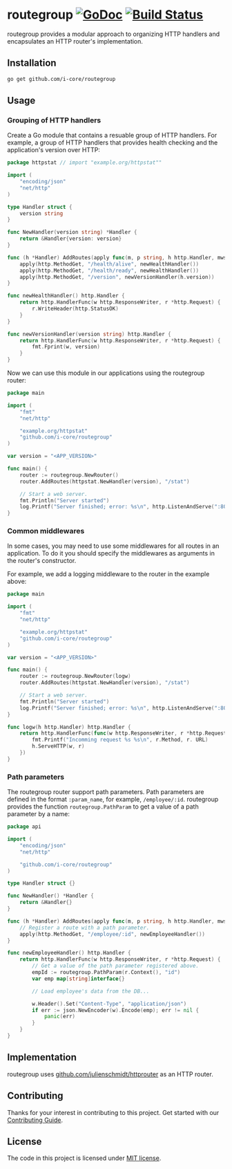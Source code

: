 # routegroup [![GoDoc][doc-img]][doc] [![Build Status][build-img]][build]

routegroup provides a modular approach to organizing HTTP handlers and encapsulates an HTTP router's implementation.

## Installation

```bash
go get github.com/i-core/routegroup
```

## Usage

### Grouping of HTTP handlers

Create a Go module that contains a resuable group of HTTP handlers. For example,
a group of HTTP handlers that provides health checking and the application's version over HTTP:

```go
package httpstat // import "example.org/httpstat""

import (
    "encoding/json"
    "net/http"
)

type Handler struct {
    version string
}

func NewHandler(version string) *Handler {
    return &Handler{version: version}
}

func (h *Handler) AddRoutes(apply func(m, p string, h http.Handler, mws ...func(http.Handler) http.Handler)) {
    apply(http.MethodGet, "/health/alive", newHealthHandler())
    apply(http.MethodGet, "/health/ready", newHealthHandler())
    apply(http.MethodGet, "/version", newVersionHandler(h.version))
}

func newHealthHandler() http.Handler {
    return http.HandlerFunc(w http.ResponseWriter, r *http.Request) {
        r.WriteHeader(http.StatusOK)
    }
}

func newVersionHandler(version string) http.Handler {
    return http.HandlerFunc(w http.ResponseWriter, r *http.Request) {
        fmt.Fprint(w, version)
    }
}
```

Now we can use this module in our applications using the routegroup router:

```go
package main

import (
    "fmt"
    "net/http"

    "example.org/httpstat"
    "github.com/i-core/routegroup"
)

var version = "<APP_VERSION>"

func main() {
    router := routegroup.NewRouter()
    router.AddRoutes(httpstat.NewHandler(version), "/stat")

    // Start a web server.
    fmt.Println("Server started")
    log.Printf("Server finished; error: %s\n", http.ListenAndServe(":8080", router))
}
```

### Common middlewares

In some cases, you may need to use some middlewares for all routes in an application.
To do it you should specify the middlewares as arguments in the router's constructor.

For example, we add a logging middleware to the router in the example above:

```go
package main

import (
    "fmt"
    "net/http"

    "example.org/httpstat"
    "github.com/i-core/routegroup"
)

var version = "<APP_VERSION>"

func main() {
    router := routegroup.NewRouter(logw)
    router.AddRoutes(httpstat.NewHandler(version), "/stat")

    // Start a web server.
    fmt.Println("Server started")
    log.Printf("Server finished; error: %s\n", http.ListenAndServe(":8080", router))
}

func logw(h http.Handler) http.Handler {
    return http.HandlerFunc(func(w http.ResponseWriter, r *http.Request) {
        fmt.Printf("Incomming request %s %s\n", r.Method, r. URL)
        h.ServeHTTP(w, r)
    })
}
```

### Path parameters

The routegroup router support path parameters.
Path parameters are defined in the format `:param_name`, for example, `/employee/:id`.
routegroup provides the function `routegroup.PathParam` to get a value of a path parameter by a name:

```go
package api

import (
    "encoding/json"
    "net/http"

    "github.com/i-core/routegroup"
)

type Handler struct {}

func NewHandler() *Handler {
    return &Handler{}
}

func (h *Handler) AddRoutes(apply func(m, p string, h http.Handler, mws ...func(http.Handler) http.Handler)) {
    // Register a route with a path parameter.
    apply(http.MethodGet, "/employee/:id", newEmployeeHandler())
}

func newEmployeeHandler() http.Handler {
    return http.HandlerFunc(w http.ResponseWriter, r *http.Request) {
        // Get a value of the path parameter registered above.
        empId := routegroup.PathParam(r.Context(), "id")
        var emp map[string]interface{}

        // Load employee's data from the DB...

        w.Header().Set("Content-Type", "application/json")
        if err := json.NewEncoder(w).Encode(emp); err != nil {
            panic(err)
        }
    }
}
```

## Implementation

routegroup uses [github.com/julienschmidt/httprouter](https://github.com/julienschmidt/httprouter) as an HTTP router.

## Contributing

Thanks for your interest in contributing to this project.
Get started with our [Contributing Guide][contrib].

## License

The code in this project is licensed under [MIT license][license].

[doc-img]: https://godoc.org/github.com/i-core/routegroup?status.svg
[doc]: https://godoc.org/github.com/i-core/routegroup

[build-img]: https://travis-ci.com/i-core/routegroup.svg?branch=master
[build]: https://travis-ci.com/i-core/routegroup

[contrib]: https://github.com/i-core/.github/blob/master/CONTRIBUTING.md
[license]: LICENSE